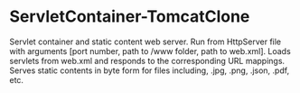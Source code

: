# ServletContainer-TomcatClone

Servlet container and static content web server. Run from HttpServer file with arguments [port number, path to /www folder, path to web.xml]. Loads servlets from web.xml and responds to the corresponding URL mappings. Serves static contents in byte form for files including, .jpg, .png, .json, .pdf, etc.
